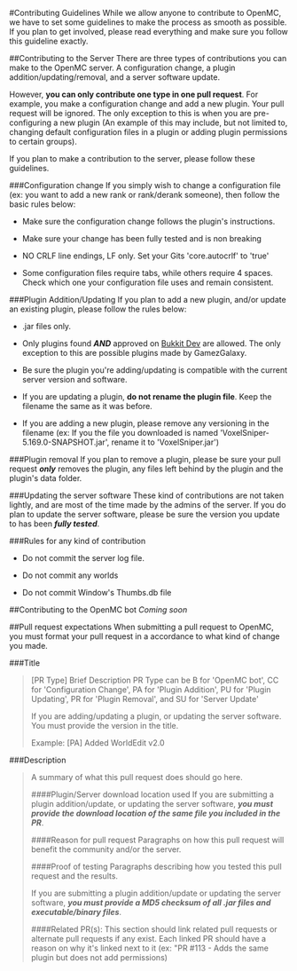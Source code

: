 #Contributing Guidelines
While we allow anyone to contribute to OpenMC, we have to set some guidelines to make the process as smooth as possible. If you plan to get involved, please read everything and make sure you follow this guideline exactly.

##Contributing to the Server
There are three types of contributions you can make to the OpenMC server. A configuration change, a plugin addition/updating/removal, and
a server software update.

However, **you can only contribute one type in one pull request**. For example, you make a configuration change and add a new plugin. Your pull
request will be ignored. The only exception to this is when you are pre-configuring a new plugin (An example of this may include, but not limited to, changing default configuration files in a plugin or adding plugin permissions to certain groups).

If you plan to make a contribution to the server, please follow these guidelines.

###Configuration change
If you simply wish to change a configuration file (ex: you want to add a new rank or rank/derank someone), then
follow the basic rules below:

* Make sure the configuration change follows the plugin's instructions.

* Make sure your change has been fully tested and is non breaking

* NO CRLF line endings, LF only. Set your Gits 'core.autocrlf' to 'true'

* Some configuration files require tabs, while others require 4 spaces. Check which one your configuration
file uses and remain consistent.


###Plugin Addition/Updating
If you plan to add a new plugin, and/or update an existing plugin, please follow the rules below:

* .jar files only.

* Only plugins found ***AND*** approved on [Bukkit Dev](http://dev.bukkit.org/) are allowed. The only exception to this
are possible plugins made by GamezGalaxy.

* Be sure the plugin you're adding/updating is compatible with the current server version and software.

* If you are updating a plugin, **do not rename the plugin file**. Keep the filename the same as it was before.

* If you are adding a new plugin, please remove any versioning in the filename (ex: If you the file you downloaded is
named 'VoxelSniper-5.169.0-SNAPSHOT.jar', rename it to 'VoxelSniper.jar')

###Plugin removal
If you plan to remove a plugin, please be sure your pull request ***only*** removes the plugin, any files left behind by
the plugin and the plugin's data folder.

###Updating the server software
These kind of contributions are not taken lightly, and are most of the time made by the admins of the server. If you do
plan to update the server software, please be sure the version you update to has been ***fully tested***.

###Rules for any kind of contribution

* Do not commit the server log file.

* Do not commit any worlds

* Do not commit Window's Thumbs.db file

##Contributing to the OpenMC bot
_Coming soon_

##Pull request expectations
When submitting a pull request to OpenMC, you must format your pull request in a accordance to what kind of change you made.

###Title
> [PR Type] Brief Description
> PR Type can be B for 'OpenMC bot', CC for 'Configuration Change', PA for 'Plugin Addition', PU for 'Plugin Updating', PR for 'Plugin Removal', and SU for 'Server Update'
> 
> If you are adding/updating a plugin, or updating the server software. You must provide the version in the title.
>
> Example:
> [PA] Added WorldEdit v2.0

###Description
> A summary of what this pull request does should go here.
>
> ####Plugin/Server download location used
> If you are submitting a plugin addition/update, or updating the server software, ***you must provide the download location of the same file you included in the PR***.
>
> ####Reason for pull request
> Paragraphs on how this pull request will benefit the community and/or the server.
>
> ####Proof of testing
> Paragraphs describing how you tested this pull request and the results.
>
> If you are submitting a plugin addition/update or updating the server software, ***you must provide a MD5 checksum of all .jar files and executable/binary files***.
>
> ####Related PR(s):
> This section should link related pull requests or alternate pull requests if any exist. Each linked PR should have a reason on why it's linked next to it (ex: "PR #113 - Adds the same plugin but does not add permissions)
